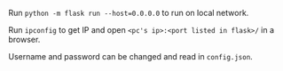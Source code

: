 Run `python -m flask run --host=0.0.0.0` to run on local network.

Run `ipconfig` to get IP and open `<pc's ip>:<port listed in flask>/` in a browser.

Username and password can be changed and read in `config.json`.